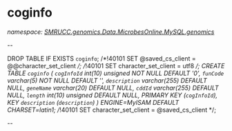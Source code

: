 ﻿# coginfo
_namespace: [SMRUCC.genomics.Data.MicrobesOnline.MySQL.genomics](./index.md)_

--
 
 DROP TABLE IF EXISTS `coginfo`;
 /*!40101 SET @saved_cs_client = @@character_set_client */;
 /*!40101 SET character_set_client = utf8 */;
 CREATE TABLE `coginfo` (
 `cogInfoId` int(10) unsigned NOT NULL DEFAULT '0',
 `funCode` varchar(5) NOT NULL DEFAULT '',
 `description` varchar(255) DEFAULT NULL,
 `geneName` varchar(20) DEFAULT NULL,
 `cddId` varchar(255) DEFAULT NULL,
 `length` int(10) unsigned DEFAULT NULL,
 PRIMARY KEY (`cogInfoId`),
 KEY `description` (`description`)
 ) ENGINE=MyISAM DEFAULT CHARSET=latin1;
 /*!40101 SET character_set_client = @saved_cs_client */;
 
 --




